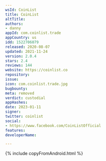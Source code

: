 ```yaml
---
wsId: CoinList
title: CoinList
altTitle: 
authors:
- danny
appId: com.coinlist.trade
appCountry: us
idd: 1522706079
released: 2020-08-07
updated: 2021-11-24
version: 2.0.4
stars: 2.4
reviews: 144
website: https://coinlist.co
repository: 
issue: 
icon: com.coinlist.trade.jpg
bugbounty: 
meta: removed
verdict: custodial
appHashes: 
date: 2023-01-11
signer: 
twitter: coinlist
social:
- https://www.facebook.com/CoinListOfficial
features: 
developerName: 

---
```


{% include copyFromAndroid.html %}
